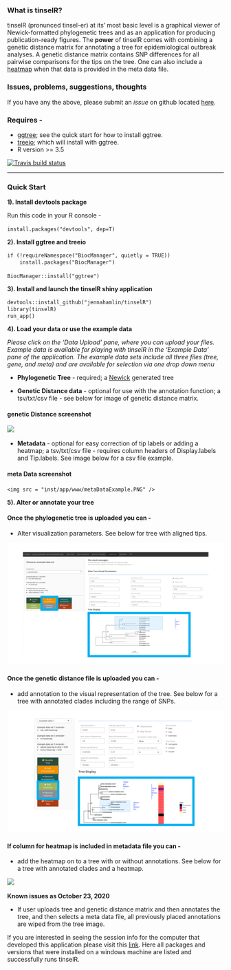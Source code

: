 
### What is tinselR?

tinselR (pronunced tinsel-er) at its’ most basic level is a graphical
viewer of Newick-formatted phylogenetic trees and as an application for
producing publication-ready figures. The **power** of tinselR comes with
combining a genetic distance matrix for annotating a tree for
epidemiological outbreak analyses. A genetic distance matrix contains
SNP differences for all pairwise comparisons for the tips on the tree.
One can also include a
[heatmap](https://yulab-smu.top/treedata-book/chapter7.html) when that
data is provided in the meta data file.

### Issues, problems, suggestions, thoughts

If you have any the above, please submit an *issue* on github located
[here](https://github.com/jennahamlin/tinselR/issues).

### Requires -

  - [ggtree](https://bioconductor.org/packages/release/bioc/html/ggtree.html);
    see the quick start for how to install ggtree.
  - [treeio](http://bioconductor.org/packages/release/bioc/html/treeio.html);
    which will install with ggtree.
  - R version \>= 3.5

<!-- badges: start -->

[![Travis build
status](https://travis-ci.org/jennahamlin/tinselR.svg?branch=master)](https://travis-ci.org/jennahamlin/tinselR)
<!-- badges: end -->

<hr>

### Quick Start

**1). Install devtools package**

Run this code in your R console -

`install.packages("devtools", dep=T)`

**2). Install ggtree and treeio**

    if (!requireNamespace("BiocManager", quietly = TRUE))
        install.packages("BiocManager")
    
    BiocManager::install("ggtree")

**3). Install and launch the tinselR shiny application**

    devtools::install_github("jennahamlin/tinselR")
    library(tinselR)
    run_app()

**4). Load your data or use the example data**

*Please click on the ‘Data Upload’ pane, where you can upload your
files.* *Example data is available for playing with tinselR in the
‘Example Data’ pane* *of the application. The example data sets
include all three files (tree,* *gene, and meta) and are available for
selection via one drop down menu*

  - **Phylogenetic Tree** - required; a
    [Newick](https://en.wikipedia.org/wiki/Newick_format) generated tree

  - **Genetic Distance data** - optional for use with the annotation
    function; a tsv/txt/csv file - see below for image of genetic
    distance matrix.

<p>

<h4>

genetic Distance screenshot

</h4>

<img src="geneDistanceExample.PNG">

</p>

  - **Metadata** - optional for easy correction of tip labels or adding
    a heatmap; a tsv/txt/csv file - requires column headers of
    Display.labels and Tip.labels. See image below for a csv file
    example.

<p>

<h4>

meta Data screenshot

</h4>

    <img src = "inst/app/www/metaDataExample.PNG" />

</p>

**5). Alter or annotate your tree**

#### Once the phylogenetic tree is uploaded you can -

  - Alter visualization parameters. See below for tree with aligned
    tips.

<p>

<img src = "inst/app/www/Slide4.PNG" />

</p>

#### Once the genetic distance file is uploaded you can -

  - add annotation to the visual representation of the tree. See below
    for a tree with annotated clades including the range of SNPs.

<p>

<img src = "inst/app/www/Slide5.PNG" />

</p>

#### If column for heatmap is included in metadata file you can -

  - add the heatmap on to a tree with or without annotations. See below
    for a tree with annotated clades and a heatmap.

<p>

<img src ="inst/app/www/Slide6.PNG" />

</p>

**Known issues as October 23, 2020**

  - If user uploads tree and genetic distance matrix and then annotates
    the tree, and then selects a meta data file, all previously placed
    annotations are wiped from the tree image.

If you are interested in seeing the session info for the computer that
developed this application please visit this
[link](https://github.com/jennahamlin/tinselR/issues/4). Here all
packages and versions that were installed on a windows machine are
listed and successfully runs tinselR.
